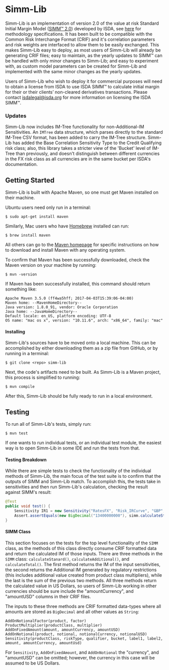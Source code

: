 # Simm-Lib

Simm-Lib is an implementation of version 2.0 of the value at risk Standard Initial
Margin Model ([SIMM™ 2.0](https://www2.isda.org/functional-areas/wgmr-implementation/))
developed by ISDA, see [here](https://www2.isda.org/functional-areas/wgmr-implementation/) for methodology specifications. 
It has been built to be compatible with the Common
Risk Interchange Format (CRIF) and it's correlation parameters and risk
weights are interfaced to allow them to be easily exchanged. This makes
Simm-Lib easy to deploy, as most users of Simm-Lib will already be
generating CRIF files; easy to maintain, as the yearly updates to
SIMM™ can be handled with only minor changes to Simm-Lib; and
easy to experiment with, as custom model parameters can be created for
Simm-Lib and implemented with the same minor changes as the yearly updates.

Users of Simm-Lib who wish to deploy it for commercial purposes
will need to obtain a license from ISDA to use ISDA SIMM™ to
calculate initial margin for their or their clients’ non-cleared
derivatives transactions. Please contact isdalegal@isda.org for more
information on licensing the ISDA SIMM™.

### Updates
Simm-Lib now includes IM-Tree functionality for non-Additional-IM Sensitivities.
An `IMTree` data structure, which parses directly to the standard IM-Tree
CSV format, has been added to carry the IM-Tree structure. Simm-Lib has added the
Base Correlation Sensitivity Type to the Credit Qualifying risk class;
also, this library takes a stricter view of the 'Bucket' level of IM-Tree than previously,
and doesn't distinguish between different currencies in the FX risk class as all currencies
are in the same bucket per ISDA's documentation.

## Getting Started
Simm-Lib is built with Apache Maven, so one must get Maven
installed on their machine.

Ubuntu users need only run in a terminal:
```
$ sudo apt-get install maven
```

Similarly, Mac users who have [Homebrew](https://brew.sh) installed
can run:
```
$ brew install maven
```

All others can go to the [Maven homepage](https://maven.apache.org)
for specific instructions on how to download and install Maven with
any operating system.

To confirm that Maven has been successfully downloaded, check
the Maven version on your machine by running:
```
$ mvn -version
```
If Maven has been successfully installed, this command should return
something like:
```
Apache Maven 3.5.0 (ff4wa5hff; 2017-04-03T15:39:06-04:00)
Maven home: --MavenHomeDirectory--
Java version: 1.8.0_91, vendor: Oracle Corporation
Java home: --JavaHomeDirectory--
Default locale: en_US, platform encoding: UTF-8
OS name: "mac os x", version: "10.11.6", arch: "x86_64", family: "mac"
```

#### Installing
Simm-Lib's sources have to be moved onto a local machine. This
can be accomplished by either downloading them as a zip file from
GitHub, or by running in a terminal:
```
$ git clone <repo> simm-lib
```
Next, the code's artifacts need to be built. As Simm-Lib is a Maven
project, this process is simplified to running:
```
$ mvn compile
```
After this, Simm-Lib should be fully ready to run in a local
environment.

## Testing
To run all of Simm-Lib's tests, simply run:
```
$ mvn test
```
If one wants to run individual tests, or an individual test module,
the easiest way is to open Simm-Lib in some IDE and run the tests from
that.

#### Testing Breakdown
While there are simple tests to check the functionality of the
individual methods of Simm-Lib, the main focus of the test suite is to
confirm that the outputs of SIMM and Simm-Lib match. To accomplish
this, the tests take in sensitivities and then run Simm-Lib's
calculation, checking the result against SIMM's result:
```java
@Test
public void test() {
    Sensitivity IR1 = new Sensitivity("RatesFX", "Risk_IRCurve", "GBP", "1", "6m", "OIS", new BigDecimal("200000000"));
    Assert.assertEquals(new BigDecimal("13400000000"), simm.calculateStandard(Arrays.asList(IR1)).setScale(0, RoundingMode.HALF_UP));
}
```
#### SIMM Class
This section focuses on the tests for the top level functionality
of the `SIMM` class, as the methods of this class directly consume CRIF
formatted data and return the calculated IM of those inputs. There are three
methods in the `SIMM` class: `calculateStanard()`, `calculateAdditional()`,
and `calculateTotal()`. The first method returns the IM of the input
sensitivities, the second returns the Additional IM generated by regulatory
restrictions (this includes additional value created from product class multipliers),
while the last is the sum of the previous two methods. All three methods return
the calculated value in US Dollars, so users of Simm-Lib working in other currencies
should be sure include the "amountCurrency", and "amountUSD" columns in their
CRIF files.

The inputs to these three methods are CRIF formatted data-types where all amounts are
stored as `BigDecimal` and all other values as `String`:
```
AddOnNotionalFactor(product, factor)
ProductMultiplier(productClass, multiplier)
AddOnFixedAmount(amount, amountCurrency, amountUSD)
AddOnNotional(product, notional, notionalCurrency, notionalUSD)
Sensitivity(productClass, riskType, qualifier, bucket, label1, label2, amount, amountCurrency, amountUsd)
```
For `Sensitivity`, `AddOnFixedAmount`, and `AddOnNotional` the "currency", and
"amountUSD" can be omitted; however, the currency in this case will be assumed
to be US Dollars.